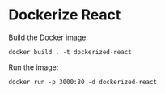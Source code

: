 # Dockerize React

Build the Docker image:

```
docker build . -t dockerized-react
```

Run the image:

```
docker run -p 3000:80 -d dockerized-react
```
